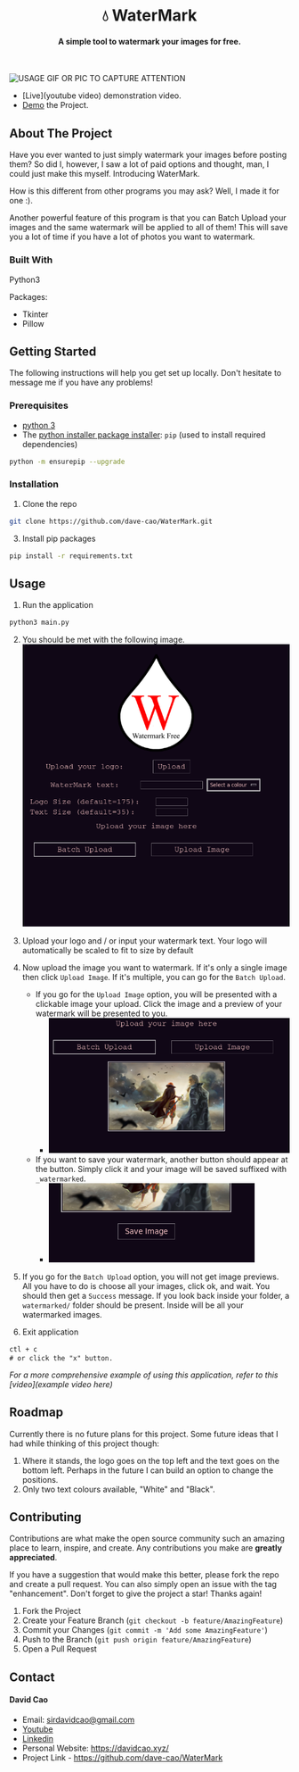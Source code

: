 <h1 align='center'>💧 WaterMark</h1>

<h4 align='center'>A simple tool to watermark your images for free.</h4>

<br>

![USAGE GIF OR PIC TO CAPTURE ATTENTION](./assets/watermark.gif)

- [Live](youtube video) demonstration video.
- [Demo](https://replit.com/@KingCao/WaterMark?v=1) the Project.


<!-- ABOUT THE PROJECT -->
## About The Project

Have you ever wanted to just simply watermark your images before posting them? So did I, however, I saw a lot 
of paid options and thought, man, I could just make this myself. Introducing WaterMark.

How is this different from other programs you may ask? Well, I made it for one :). 

Another powerful feature of this program is that you can Batch Upload your images and the same watermark will
be applied to all of them! This will save you a lot of time if you have a lot of photos you want to watermark.

### Built With

Python3

Packages:
- Tkinter
- Pillow

<!-- GETTING STARTED -->
## Getting Started

The following instructions will help you get set up locally. Don't hesitate to message me if you have any problems!

### Prerequisites

- [python 3](https://www.python.org/downloads/)
- The [python installer package installer](https://pip.pypa.io/en/stable/installation/): `pip` (used to install required dependencies)
```sh
python -m ensurepip --upgrade
```

### Installation

1. Clone the repo
```sh
git clone https://github.com/dave-cao/WaterMark.git
```
3. Install pip packages
```sh
pip install -r requirements.txt
```

<!-- USAGE EXAMPLES -->
## Usage

1. Run the application
```sh
python3 main.py
```

2. You should be met with the following image.
![WaterMark Image](img/image0.png)

3. Upload your logo and / or input your watermark text. Your logo will automatically be scaled to fit to size by default

4. Now upload the image you want to watermark. If it's only a single image then click `Upload Image`. If it's multiple, you can go for the `Batch Upload`.

    - If you go for the `Upload Image` option, you will be presented with a clickable image your upload. Click the image and a preview of your watermark will be presented to you.
        - ![Image preview eg](img/image1.png)
    - If you want to save your watermark, another button should appear at the button. Simply click it and your image will be saved suffixed with `_watermarked`.
        - ![save button](img/image2.png)

5. If you go for the `Batch Upload` option, you will not get image previews. All you have to do is choose all your images, click ok, and wait. You should then get a `Success` message. If you look back inside your folder, a `watermarked/` folder should be present. Inside will be all your watermarked images.

6. Exit application
```
ctl + c
# or click the "x" button.
```

_For a more comprehensive example of using this application, refer to this [video](example video here)_




<!-- ROADMAP -->
## Roadmap

Currently there is no future plans for this project. Some future ideas that I had while thinking of this project though:
1. Where it stands, the logo goes on the top left and the text goes on the bottom left. Perhaps in the future I can build an option to change the positions.
2. Only two text colours available, "White" and "Black".


<!-- CONTRIBUTING -->
## Contributing

Contributions are what make the open source community such an amazing place to learn, inspire, and create. Any contributions you make are **greatly appreciated**.

If you have a suggestion that would make this better, please fork the repo and create a pull request. You can also simply open an issue with the tag "enhancement".
Don't forget to give the project a star! Thanks again!

1. Fork the Project
2. Create your Feature Branch (`git checkout -b feature/AmazingFeature`)
3. Commit your Changes (`git commit -m 'Add some AmazingFeature'`)
4. Push to the Branch (`git push origin feature/AmazingFeature`)
5. Open a Pull Request




<!-- CONTACT -->
## Contact

#### David Cao
- Email: sirdavidcao@gmail.com
- [Youtube](https://www.youtube.com/channel/UCEnBPbnNnqhQIIhW1uLXrLA)
- [Linkedin](https://www.linkedin.com/in/david-cao99/)
- Personal Website: https://davidcao.xyz/
- Project Link - https://github.com/dave-cao/WaterMark



